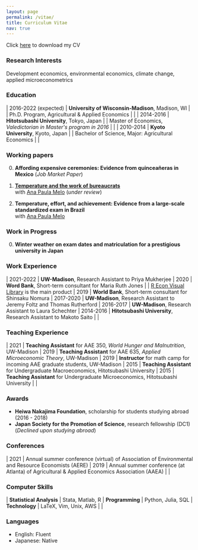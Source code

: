 ```yaml
---
layout: page
permalink: /vitae/
title: Curriculum Vitae
nav: true
---
```


Click [here](https://nbviewer.jupyter.org/github/mizuhirosuzuki/mizuhirosuzuki.github.io/blob/source/assets/pdf/MizuhiroSuzuki_CV.pdf) to download my CV

### Research Interests ###

Development economics, environmental economics, climate change, applied microeconometrics


### Education ###

| 2016-2022 (expected)   | **University of Wisconsin-Madison**, Madison, WI
|                        | Ph.D. Program, Agricultural & Applied Economics
|                        |
| 2014-2016              | **Hitotsubashi University**, Tokyo, Japan
|                        | Master of Economics, *Valedictorian in Master's program in 2016*
|                        |
| 2010-2014              | **Kyoto University**, Kyoto, Japan
|                        | Bachelor of Science, Major: Agricultural Economics
|                        |


### Working papers ###

<!-- Click [here](/publications) to see my research -->

0. **Affording expensive ceremonies: Evidence from quinceañeras in Mexico** (*Job Market Paper*)

0. **[Temperature and the work of bureaucrats](http://anapmelo.github.io/files/manuscript_MM.pdf)**  
with [Ana Paula Melo](https://www.apmelo.com/) (*under review*)

0. **Temperature, effort, and achievement: Evidence from a large-scale standardized exam in Brazil**  
with [Ana Paula Melo](https://www.apmelo.com/)

### Work in Progress ###

0. **Winter weather on exam dates and matriculation for a prestigious university in Japan**

### Work Experience ###

<style>
table td:first-of-type {
    width: 11em;
}
</style>

| 2021-2022              | **UW-Madison**, Research Assistant to Priya Mukherjee
| 2020                   | **Word Bank**, Short-term consultant for Maria Ruth Jones
|                        | [R Econ Visual Library](https://worldbank.github.io/r-econ-visual-library/) is the main product
| 2019                   | **World Bank**, Short-term consultant for Shinsaku Nomura
| 2017-2020              | **UW-Madison**, Research Assistant to Jeremy Foltz and Thomas Rutherford
| 2016-2017              | **UW-Madison**, Research Assistant to Laura Schechter
| 2014-2016              | **Hitotsubashi University**, Research Assistant to Makoto Saito
|                        |


### Teaching Experience ###

| 2021 | **Teaching Assistant** for AAE 350, *World Hunger and Malnutrition*, UW-Madison
| 2019 | **Teaching Assistant** for AAE 635, *Applied Microeconomic Theory*, UW-Madison
| 2019 | **Instructor** for math camp for incoming AAE graduate students, UW-Madison
| 2015 | **Teaching Assistant** for Undergraduate Macroeconomics, Hitotsubashi University
| 2015 | **Teaching Assistant** for Undergraduate Microeconomics, Hitotsubashi University
|      |

### Awards ###

- **Heiwa Nakajima Foundation**, scholarship for students studying abroad (2016 - 2018)
- **Japan Society for the Promotion of Science**, research fellowship (DC1) (*Declined upon studying abroad*)

<!---
### Open Source Projects ###

| [VOTCA](https://www.votca.org) | Versatile object-oriented toolkit for coarse-graining applications | Core Developer
| [FleCSI](http://www.flecsi.org) | Flexible Computer Science Infrastructure | Developer
| [Gentoo](https://www.gentoo.org) | Advanced Linux distribution | Developer
--->

<!-- For more information see [my GitHub profile](http://www.github.com/junghans) and [my OpenHUB profile](http://www.openhub.net/accounts/junghans) -->


### Conferences ###

| 2021 | Annual summer conference (virtual) of Association of Environmental and Resource Economists (AERE) 
| 2019 | Annual summer conference (at Atlanta) of Agricultural & Applied Economics Association (AAEA)
|      |

### Computer Skills ###

| **Statistical Analysis**  | Stata, Matlab, R
| **Programming**           | Python, Julia, SQL
| **Technology**            | LaTeX, Vim, Unix, AWS
| |

### Languages ###

- English: Fluent
- Japanese: Native

